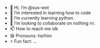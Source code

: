 - 👋 Hi, I’m @sus-wot
- 👀 I’m interested in learning how to code
- 🌱 I’m currently learning python.
- 💞️ I’m looking to collaborate on nothing rn.
- 📫 How to reach me idk
- 😄 Pronouns: he/him
- ⚡ Fun fact: ...

<!---
sus-wot/sus-wot is a ✨ special ✨ repository because its `README.md` (this file) appears on your GitHub profile.
You can click the Preview link to take a look at your changes.
--->
